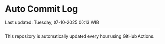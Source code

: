 # Auto Commit Log

Last updated: Tuesday, 07-10-2025 00:13 WIB

---

This repository is automatically updated every hour using GitHub Actions.
